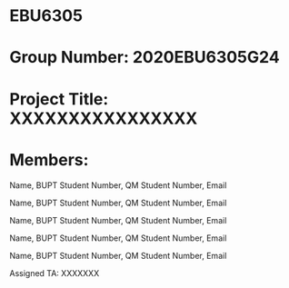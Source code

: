 # EBU6305

# Group Number: 2020EBU6305G24

# Project Title: XXXXXXXXXXXXXXXX

# Members:

Name, BUPT Student Number, QM Student Number, Email

Name, BUPT Student Number, QM Student Number, Email

Name, BUPT Student Number, QM Student Number, Email

Name, BUPT Student Number, QM Student Number, Email

Name, BUPT Student Number, QM Student Number, Email

Assigned TA: XXXXXXX
